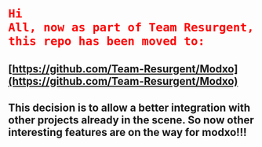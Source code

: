 # <code style="color : red">Hi All, now as part of Team Resurgent, this repo has been moved to: </code>
## [https://github.com/Team-Resurgent/Modxo](https://github.com/Team-Resurgent/Modxo) 
## This decision is to allow a better integration with other projects already in the scene. So now other interesting features are on the way for modxo!!!
